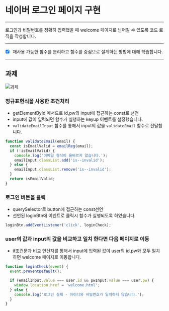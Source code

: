# 네이버 로그인 페이지 구현

---

로그인과 비밀번호를 정확히 입력했을 때 welcome 페이지로 넘어갈 수 있도록 코드 로직을 작성합니다.

---

- [x] 재사용 가능한 함수를 분리하고 함수를 중심으로 설계하는 방법에 대해 학습합니다.

---

## 과제

![과제](https://github.com/minomad/js-homework/assets/131448929/e3c50159-6be3-4f20-8a2f-763fd084f253)

### 정규표현식을 사용한 조건처리

- getElementById 메서드로 id,pw의 input에 접근하는 const로 선언
- input에 값이 입력되면 함수가 실행하는 keyup 이벤트를 설정했습니다.
- `validateEmailInput` 함수를 통해서 input의 값을 `validateEmail` 함수로 전달합니다.

```js
function validateEmail(email) {
  const isEmailValid = emailReg(email);
  if (!isEmailValid) {
    console.log('이메일 형식이 올바르지 않습니다.');
    emailInput.classList.add('is--invalid');
  } else {
    emailInput.classList.remove('is--invalid');
  }
  return isEmailValid;
}
```

### 로그인 버튼을 클릭

- querySelector로 button에 접근하는 const선언
- 선언된 loginBtn에 이벤트로 클릭시 함수가 실행되도록 하였습니다.

```js
loginBtn.addEventListener('click', loginCheck);
```

### user의 값과 input의 값을 비교하고 일치 한다면 다음 페이지로 이동

- if조건문과 비교 연산자를 통해서 input에 입력된 값이 user의 id,pw와 모두 일치하면 welcome 페이지로 이동합니다.

```js
function loginCheck(event) {
  event.preventDefault();

  if (emailInput.value === user.id && pwInput.value === user.pw) {
    window.location.href = 'welcome.html';
  } else {
    console.log('로그인 실패 - 아이디와 비밀번호가 일치하지 않습니다.');
  }
}
```

